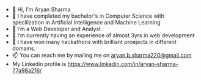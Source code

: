 - 👋 Hi, I’m Aryan Sharma
- 🏫 I have completed my bachelor's in Computer Science with specilization in Artificial Intelligence and Machine Learning
- 👀 I’m a Web Developer and Analyst
- 🌱 I’m currently having an experience of almost 3yrs in web development
- 💞️ I have won many hackathons with brilliant proejects in different domains. 
- 📫 You can reach me by mailing me on aryan.b.sharma220@gmail.com
- My Linkedin profile is https://www.linkedin.com/in/aryan-sharma-77a98a216/

<!---
220-1/220-1 is a ✨ special ✨ repository because its `README.md` (this file) appears on your GitHub profile.
You can click the Preview link to take a look at your changes.
--->
